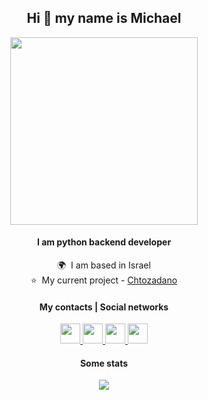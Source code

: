 <div align="center">

## Hi 👋 my name is Michael
<img src="https://media.giphy.com/media/HgycnYQCMeJXO/giphy.gif" width="300"/>

#### I am python backend developer

🌍  I am based in Israel  
⭐  My current project - [Chtozadano](http://github.com/TabarakoAkula/ChtoZadano)  

<div>
  
#### My contacts | Social networks

<p align="center">
  <a href="mailto:mishabor2367@gmail.com" target="_blank" rel="noreferrer"> <picture>
    <source media="(prefers-color-scheme: dark)" srcset="https://img.icons8.com/?size=100&id=YRRhCXfA0Vd0&format=png&color=FFFFFF" />
    <source media="(prefers-color-scheme: light)" srcset="https://img.icons8.com/?size=100&id=YRRhCXfA0Vd0&format=png&color=000000" />
    <img src="https://img.icons8.com/?size=100&id=YRRhCXfA0Vd0&format=png&color=000000" width="32" height="32" /> </picture> </a>
  <a href="https://t.me/tabara_bulkala" target="_blank" rel="noreferrer"> <picture>
    <source media="(prefers-color-scheme: dark)" srcset="https://img.icons8.com/?size=100&id=lUktdBVdL4Kb&format=png&color=FFFFFF" />
    <source media="(prefers-color-scheme: light)" srcset="https://img.icons8.com/?size=100&id=lUktdBVdL4Kb&format=png&color=000000" />
    <img src="https://img.icons8.com/?size=100&id=lUktdBVdL4Kb&format=png&color=000000" width="32" height="32" /> </picture> </a>
  <a href="https://www.linkedin.com/in/michael-kushner-1154b6315/" target="_blank" rel="noreferrer"> <picture>
    <source media="(prefers-color-scheme: dark)" srcset="https://raw.githubusercontent.com/danielcranney/readme-generator/main/public/icons/socials/linkedin-dark.svg" />
    <source media="(prefers-color-scheme: light)" srcset="https://raw.githubusercontent.com/danielcranney/readme-generator/main/public/icons/socials/linkedin.svg" />
    <img src="https://raw.githubusercontent.com/danielcranney/readme-generator/main/public/icons/socials/linkedin.svg" width="32" height="32" /> </picture> </a>
  <a href="https://www.reddit.com/user/Careless-Stress1036/" target="_blank" rel="noreferrer"> <picture>
    <source media="(prefers-color-scheme: dark)" srcset="https://img.icons8.com/?size=100&id=102689&format=png&color=FFFFFF" />
    <source media="(prefers-color-scheme: light)" srcset="https://img.icons8.com/?size=100&id=102689&format=png&color=000000" />
    <img src="https://img.icons8.com/?size=100&id=102689&format=png&color=000000" width="32" height="32" /> </picture> </a>
</p>

#### Some stats

<a href="http://www.github.com/TabarakoAkula"><img src="https://github-readme-streak-stats.herokuapp.com/?user=TabarakoAkula&stroke=ffffff&background=1c1917&ring=0891b2&fire=0891b2&currStreakNum=ffffff&currStreakLabel=0891b2&sideNums=ffffff&sideLabels=ffffff&dates=ffffff&hide_border=true" /></a>

</div>
